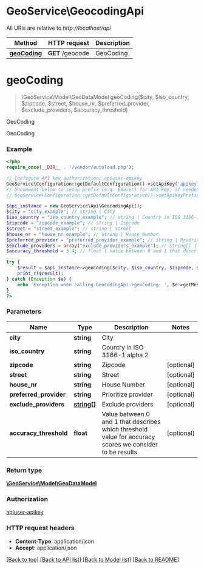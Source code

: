 # GeoService\GeocodingApi

All URIs are relative to *http://localhost/api*

Method | HTTP request | Description
------------- | ------------- | -------------
[**geoCoding**](GeocodingApi.md#geoCoding) | **GET** /geocode | GeoCoding


# **geoCoding**
> \GeoService\Model\GeoDataModel geoCoding($city, $iso_country, $zipcode, $street, $house_nr, $preferred_provider, $exclude_providers, $accuracy_threshold)

GeoCoding

GeoCoding

### Example
```php
<?php
require_once(__DIR__ . '/vendor/autoload.php');

// Configure API key authorization: apiuser-apikey
GeoService\Configuration::getDefaultConfiguration()->setApiKey('apikey', 'YOUR_API_KEY');
// Uncomment below to setup prefix (e.g. Bearer) for API key, if needed
// GeoService\Configuration::getDefaultConfiguration()->setApiKeyPrefix('apikey', 'Bearer');

$api_instance = new GeoService\Api\GeocodingApi();
$city = "city_example"; // string | City
$iso_country = "iso_country_example"; // string | Country in ISO 3166-1 alpha 2
$zipcode = "zipcode_example"; // string | Zipcode
$street = "street_example"; // string | Street
$house_nr = "house_nr_example"; // string | House Number
$preferred_provider = "preferred_provider_example"; // string | Prioritize provider
$exclude_providers = array("exclude_providers_example"); // string[] | Exclude providers
$accuracy_threshold = 3.4; // float | Value between 0 and 1 that describes which threshold value for accuracy scores we consider to be results

try {
    $result = $api_instance->geoCoding($city, $iso_country, $zipcode, $street, $house_nr, $preferred_provider, $exclude_providers, $accuracy_threshold);
    print_r($result);
} catch (Exception $e) {
    echo 'Exception when calling GeocodingApi->geoCoding: ', $e->getMessage(), PHP_EOL;
}
?>
```

### Parameters

Name | Type | Description  | Notes
------------- | ------------- | ------------- | -------------
 **city** | **string**| City |
 **iso_country** | **string**| Country in ISO 3166-1 alpha 2 |
 **zipcode** | **string**| Zipcode | [optional]
 **street** | **string**| Street | [optional]
 **house_nr** | **string**| House Number | [optional]
 **preferred_provider** | **string**| Prioritize provider | [optional]
 **exclude_providers** | [**string[]**](../Model/string.md)| Exclude providers | [optional]
 **accuracy_threshold** | **float**| Value between 0 and 1 that describes which threshold value for accuracy scores we consider to be results | [optional]

### Return type

[**\GeoService\Model\GeoDataModel**](../Model/GeoDataModel.md)

### Authorization

[apiuser-apikey](../../README.md#apiuser-apikey)

### HTTP request headers

 - **Content-Type**: application/json
 - **Accept**: application/json

[[Back to top]](#) [[Back to API list]](../../README.md#documentation-for-api-endpoints) [[Back to Model list]](../../README.md#documentation-for-models) [[Back to README]](../../README.md)

